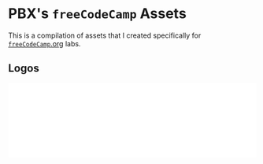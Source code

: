 # PBX's `freeCodeCamp` Assets

This is a compilation of assets that I created specifically for [`freeCodeCamp`.org](https://www.freecodecamp.org/) labs.


## Logos
![Drones Unlimited](./logos/droneshop.svg)